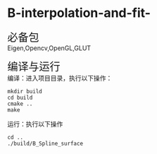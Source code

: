 # B-interpolation-and-fit-
<font size = 5>必备包</font>  
Eigen,Opencv,OpenGL,GLUT  
    
      
<font size = 5>编译与运行</font>  
编译：进入项目目录，执行以下操作：  
    
  ```
mkdir build  
cd build  
cmake ..  
make
  ```  
  运行：执行以下操作  
  ```
  cd ..
  ./build/B_Spline_surface  
  ```
